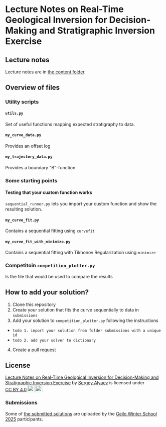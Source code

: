 # Lecture Notes on Real-Time Geological Inversion for Decision-Making and Stratigraphic Inversion Exercise

## Lecture notes

Lecture notes are in [the content folder](/content).

## Overview of files

### Utility scripts

#### `utils.py`
Set of useful functions mapping expected stratigraphy to data.

#### `my_curve_data.py`
Provides an offset log

#### `my_trajectory_data.py`
Provides a boundary "B"-function

### Some starting points

#### Testing that your cuatom function works
`sequential_runner.py` lets you import your custom function and show the resulting solution.

#### `my_curve_fit.py`
Contains a sequential fitting using `curvefit`

#### `my_curve_fit_with_minimize.py`
Contains a sequential fitting with Tikhonov Regularization using `minimize`


### Competitoin `competition_plotter.py`
Is the file that would be used to compare the results

## How to add your solution?
1. Clone this repository
2. Create your solution that fits the curve sequentially to data in `submissions`
3. Add your solution to `competition_plotter.py` following the instructions
- `todo 1. import your solution from folder submissions with a unique id`
- `todo 2. add your solver to dictionary`
4. Create a pull request

## License
<p xmlns:cc="http://creativecommons.org/ns#" xmlns:dct="http://purl.org/dc/terms/"><a property="dct:title" rel="cc:attributionURL" href="https://github.com/geosteering-no/inversion_school_geosteering">Lecture Notes on Real-Time Geological Inversion for Decision-Making and Stratigraphic Inversion Exercise</a> by <a rel="cc:attributionURL dct:creator" property="cc:attributionName" href="https://github.com/alin256">Sergey Alyaev</a> is licensed under <a href="https://creativecommons.org/licenses/by/4.0/?ref=chooser-v1" target="_blank" rel="license noopener noreferrer" style="display:inline-block;">CC BY 4.0<img style="height:22px!important;margin-left:3px;vertical-align:text-bottom;" src="https://mirrors.creativecommons.org/presskit/icons/cc.svg?ref=chooser-v1" alt=""><img style="height:22px!important;margin-left:3px;vertical-align:text-bottom;" src="https://mirrors.creativecommons.org/presskit/icons/by.svg?ref=chooser-v1" alt=""></a></p>

### Submissions
Some of [the submitted solutions](/submissions) are uploaded by the [Geilo Winter School 2025](https://www.sintef.no/projectweb/geilowinterschool/2025-inverse-problems/) participants. 

